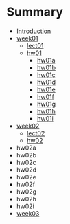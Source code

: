 # Summary

* [Introduction](README.md)
* [week01](week01/week01.md)
   * [lect01](week01/lect01.md)
   * [hw01](week01/hw01.md)
       * [hw01a](week01/hw01/hw01a.md)
       * [hw01b](week01/hw01/hw01b.md)
       * [hw01c](week01/hw01/hw01c.md)
       * [hw01d](week01/hw01/hw01d.md)
       * [hw01e](week01/hw01/hw01e.md)
       * [hw01f](week01/hw01/hw01f.md)
       * [hw01g](week01/hw01/hw01g.md)
       * [hw01h](week01/hw01/hw01h.md)
       * [hw01i](week01/hw01/hw01i.md)
* [week02](week02/week02.md)
   * [lect02](week02/lect02.md)
   * [hw02](week02/hw02.md)
* hw02a
* hw02b
* hw02c
* hw02d
* hw02e
* hw02f
* hw02g
* hw02h
* hw02i
* [week03](week03/week03.md)

